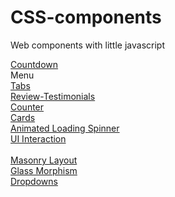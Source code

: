 # CSS-components
Web components with little javascript 

<a href="https://ankitt01.github.io/CSS-components/Countdown/" target="_blank"> Countdown </a> <br>
<a href="https://ankitt01.github.io/CSS-components/menu/" target="_blank"></a> Menu <br>
<a href="https://ankitt01.github.io/CSS-components/tabs/" target="_blank"> Tabs </a><br>
<a href="https://ankitt01.github.io/CSS-components/Reviews-Testimonials/" target="_blank"> Review-Testimonials </a><br>
<a href="https://ankitt01.github.io/CSS-components/Counter/" target="_blank"> Counter </a><br>
<a href="https://ankitt01.github.io/CSS-components/Card-CSS/" target="_blank"> Cards </a><br>
<a href="https://ankitt01.github.io/CSS-components/Animated-Loading-Spinner/" target="_blank"> Animated Loading Spinner </a><br>
<a href="https://ankitt01.github.io/CSS-components/UI-interaction/" target="_blank"> UI Interaction </a><br>  
<a href="https://ankitt01.github.io/CSS-components/Masonry/" target="_blank">Masonry Layout </a><br>
<a href="https://ankitt01.github.io/CSS-components/Glass-Morphism/" target="_blank">Glass Morphism </a><br>
<a href="https://ankitt01.github.io/CSS-components/Dropdowns/" target="_blank">  Dropdowns </a><br>

